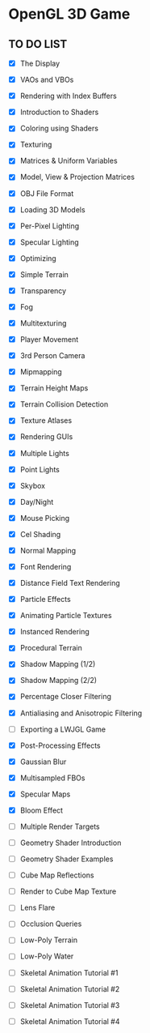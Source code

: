 OpenGL 3D Game
=============================================================================

TO DO LIST
-------------------------------------------------
- [x] The Display
- [x] VAOs and VBOs
- [x] Rendering with Index Buffers
- [x] Introduction to Shaders
- [x] Coloring using Shaders
- [x] Texturing
- [x] Matrices & Uniform Variables
- [x] Model, View & Projection Matrices
- [x] OBJ File Format
- [x] Loading 3D Models
- [x] Per-Pixel Lighting
- [x] Specular Lighting
- [x] Optimizing
- [x] Simple Terrain
- [x] Transparency
- [x] Fog
- [x] Multitexturing
- [x] Player Movement
- [x] 3rd Person Camera
- [x] Mipmapping
- [x] Terrain Height Maps
- [x] Terrain Collision Detection 
- [x] Texture Atlases 
- [x] Rendering GUIs 
- [x] Multiple Lights
- [x] Point Lights
- [x] Skybox
- [x] Day/Night
- [x] Mouse Picking
- [x] Cel Shading
- [x] Normal Mapping
- [x] Font Rendering
- [x] Distance Field Text Rendering 
- [x] Particle Effects
- [x] Animating Particle Textures
- [x] Instanced Rendering
- [x] Procedural Terrain
- [x] Shadow Mapping (1/2)
- [x] Shadow Mapping (2/2)
- [x] Percentage Closer Filtering
- [x] Antialiasing and Anisotropic Filtering
- [ ] Exporting a LWJGL Game
- [x] Post-Processing Effects
- [x] Gaussian Blur
- [x] Multisampled FBOs
- [x] Specular Maps
- [x] Bloom Effect
- [ ] Multiple Render Targets
- [ ] Geometry Shader Introduction
- [ ] Geometry Shader Examples
- [ ] Cube Map Reflections
- [ ] Render to Cube Map Texture
- [ ] Lens Flare
- [ ] Occlusion Queries
- [ ] Low-Poly Terrain
- [ ] Low-Poly Water
- [ ] Skeletal Animation Tutorial #1
- [ ] Skeletal Animation Tutorial #2
- [ ] Skeletal Animation Tutorial #3
- [ ] Skeletal Animation Tutorial #4

